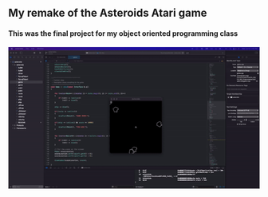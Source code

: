 ## My remake of the Asteroids Atari game

#### This was the final project for my object oriented programming class
![asteroids gif](https://github.com/tylercraigc4/asteroids/blob/master/asteroids.gif)
